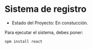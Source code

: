 <h1>Sistema de registro</h1>

- Estado del Proyecto: En constucción.

Para ejecutar el sistema, debes poner:

```npm install react```
